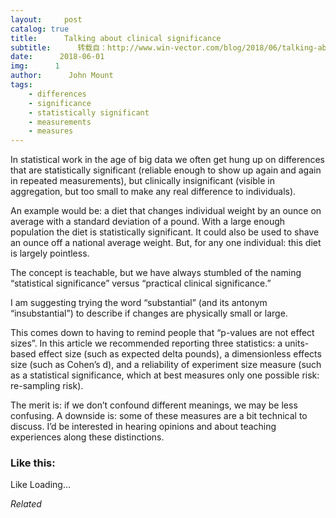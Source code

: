 ```yaml
---
layout:     post
catalog: true
title:      Talking about clinical significance
subtitle:      转载自：http://www.win-vector.com/blog/2018/06/talking-about-clinical-significance/
date:      2018-06-01
img:      1
author:      John Mount
tags:
    - differences
    - significance
    - statistically significant
    - measurements
    - measures
---
```


In statistical work in the age of big data we often get hung up on differences that are statistically significant (reliable enough to show up again and again in repeated measurements), but clinically insignificant (visible in aggregation, but too small to make any real difference to individuals).

An example would be: a diet that changes individual weight by an ounce on average with a standard deviation of a pound. With a large enough population the diet is statistically significant. It could also be used to shave an ounce off a national average weight. But, for any one individual: this diet is largely pointless.

The concept is teachable, but we have always stumbled of the naming “statistical significance” versus “practical clinical significance.”

I am suggesting trying the word “substantial” (and its antonym “insubstantial”) to describe if changes are physically small or large.

This comes down to having to remind people that “p-values are not effect sizes”. In this article we recommended reporting three statistics: a units-based effect size (such as expected delta pounds), a dimensionless effects size (such as Cohen’s d), and a reliability of experiment size measure (such as a statistical significance, which at best measures only one possible risk: re-sampling risk).

The merit is: if we don’t confound different meanings, we may be less confusing. A downside is: some of these measures are a bit technical to discuss. I’d be interested in hearing opinions and about teaching experiences along these distinctions.

### Like this:

Like Loading...


*Related*

